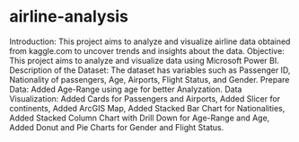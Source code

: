 # airline-analysis
Introduction: This project aims to analyze and visualize airline data obtained from kaggle.com to uncover trends and insights about the data. 
Objective: This project aims to analyze and visualize data using Microsoft Power BI. 
Description of the Dataset: The dataset has variables such as Passenger ID, Nationality of passengers, Age, Airports, Flight Status, and Gender.
Prepare Data: Added Age-Range using age for better Analyzation. 
Data Visualization: Added Cards for Passengers and Airports, Added Slicer for continents, Added ArcGIS Map, Added Stacked Bar Chart for Nationalities, Added Stacked Column Chart with Drill Down for Age-Range and Age, Added Donut and Pie Charts for Gender and Flight Status.
